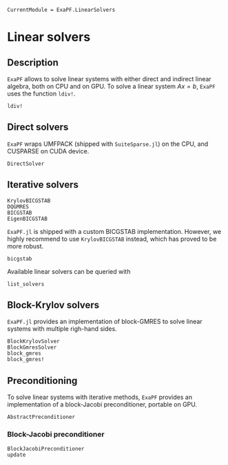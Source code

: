 ```@meta
CurrentModule = ExaPF.LinearSolvers
```

# Linear solvers

## Description
`ExaPF` allows to solve linear systems with either
direct and indirect linear algebra, both on CPU and on GPU.
To solve a linear system $Ax = b$, `ExaPF` uses the function `ldiv!`.
```@docs
ldiv!
```

## Direct solvers

`ExaPF` wraps UMFPACK (shipped with `SuiteSparse.jl`) on the CPU,
and CUSPARSE on CUDA device.

```@docs
DirectSolver
```

## Iterative solvers

```@docs
KrylovBICGSTAB
DQGMRES
BICGSTAB
EigenBICGSTAB
```

`ExaPF.jl` is shipped with a custom BICGSTAB implementation.
However, we highly recommend to use `KrylovBICGSTAB` instead,
which has proved to be more robust.
```@docs
bicgstab

```

Available linear solvers can be queried with
```@docs
list_solvers

```

## Block-Krylov solvers

`ExaPF.jl` provides an implementation of block-GMRES to solve linear systems
with multiple righ-hand sides.

```@docs
BlockKrylovSolver
BlockGmresSolver
block_gmres
block_gmres!
```

## Preconditioning

To solve linear systems with iterative methods, `ExaPF`
provides an implementation of a block-Jacobi preconditioner,
portable on GPU.

```@docs
AbstractPreconditioner
```

### Block-Jacobi preconditioner

```@docs
BlockJacobiPreconditioner
update
```
